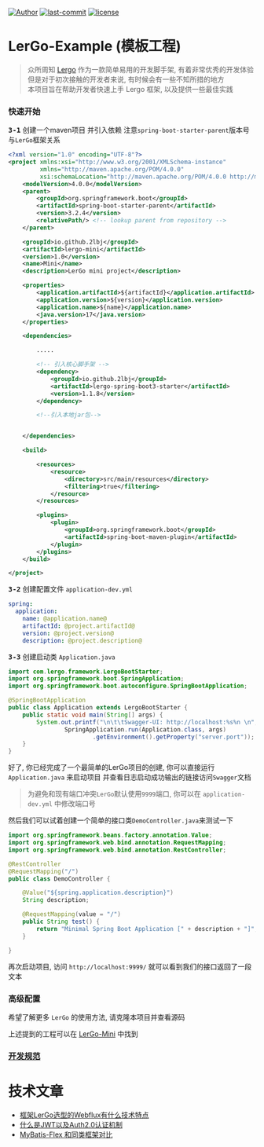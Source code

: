 [![Author](https://img.shields.io/badge/Author-hexLi-666699)](https://2lbj.github.io/)
[![last-commit](https://img.shields.io/github/last-commit/2lbj/lergo-spring-boot-starter)](https://github.com/2lbj/lergo-spring-boot-starter)
[![license](https://img.shields.io/badge/license-Apache%202.0-lime)](./LICENSE)

# LerGo-Example (模板工程)

> 众所周知 [Lergo](https://github.com/2lbj/lergo-spring-boot-starter) 作为一款简单易用的开发脚手架,
> 有着非常优秀的开发体验  
> 但是对于初次接触的开发者来说, 有时候会有一些不知所措的地方  
> 本项目旨在帮助开发者快速上手 Lergo 框架, 以及提供一些最佳实践

### 快速开始

<kbd>**3-1**</kbd> 创建一个maven项目 并引入依赖 注意`spring-boot-starter-parent`版本号与`LerGo`框架关系

```xml
<?xml version="1.0" encoding="UTF-8"?>
<project xmlns:xsi="http://www.w3.org/2001/XMLSchema-instance"
         xmlns="http://maven.apache.org/POM/4.0.0"
         xsi:schemaLocation="http://maven.apache.org/POM/4.0.0 http://maven.apache.org/xsd/maven-4.0.0.xsd">
    <modelVersion>4.0.0</modelVersion>
    <parent>
        <groupId>org.springframework.boot</groupId>
        <artifactId>spring-boot-starter-parent</artifactId>
        <version>3.2.4</version>
        <relativePath/> <!-- lookup parent from repository -->
    </parent>

    <groupId>io.github.2lbj</groupId>
    <artifactId>lergo-mini</artifactId>
    <version>1.0</version>
    <name>Mini</name>
    <description>LerGo mini project</description>

    <properties>
        <application.artifactId>${artifactId}</application.artifactId>
        <application.version>${version}</application.version>
        <application.name>${name}</application.name>
        <java.version>17</java.version>
    </properties>

    <dependencies>

        .....

        <!-- 引入核心脚手架 -->
        <dependency>
            <groupId>io.github.2lbj</groupId>
            <artifactId>lergo-spring-boot3-starter</artifactId>
            <version>1.1.8</version>
        </dependency>

        <!--引入本地jar包-->


    </dependencies>

    <build>

        <resources>
            <resource>
                <directory>src/main/resources</directory>
                <filtering>true</filtering>
            </resource>
        </resources>

        <plugins>
            <plugin>
                <groupId>org.springframework.boot</groupId>
                <artifactId>spring-boot-maven-plugin</artifactId>
            </plugin>
        </plugins>
    </build>

</project>

```

<kbd>**3-2**</kbd> 创建配置文件 `application-dev.yml`

```yaml
spring:
  application:
    name: @application.name@
    artifactId: @project.artifactId@
    version: @project.version@
    description: @project.description@

```

<kbd>**3-3**</kbd> 创建启动类 `Application.java`

```java
import com.lergo.framework.LergoBootStarter;
import org.springframework.boot.SpringApplication;
import org.springframework.boot.autoconfigure.SpringBootApplication;

@SpringBootApplication
public class Application extends LergoBootStarter {
    public static void main(String[] args) {
        System.out.printf("\n\t\tSwagger-UI: http://localhost:%s%n \n",
                SpringApplication.run(Application.class, args)
                        .getEnvironment().getProperty("server.port"));
    }
}
```

好了, 你已经完成了一个最简单的LerGo项目的创建, 你可以直接运行 `Application.java` 来启动项目
并查看日志启动成功输出的链接访问`Swagger`文档
> 为避免和现有端口冲突`LerGo`默认使用`9999`端口, 你可以在 `application-dev.yml` 中修改端口号

然后我们可以试着创建一个简单的接口类`DemoController.java`来测试一下

```java
import org.springframework.beans.factory.annotation.Value;
import org.springframework.web.bind.annotation.RequestMapping;
import org.springframework.web.bind.annotation.RestController;

@RestController
@RequestMapping("/")
public class DemoController {

    @Value("${spring.application.description}")
    String description;

    @RequestMapping(value = "/")
    public String test() {
        return "Minimal Spring Boot Application [" + description + "]";
    }

}
```

再次启动项目, 访问 `http://localhost:9999/` 就可以看到我们的接口返回了一段文本

### 高级配置

希望了解更多 `LerGo` 的使用方法, 请克隆本项目并查看源码

上述提到的工程可以在 [LerGo-Mini](docs/LerGo-Mini) 中找到

### [开发规范](RULES.md)

# 技术文章

* [框架LerGo选型的Webflux有什么技术特点](/docs/WebFlux/index.md)
* [什么是JWT以及Auth2.0认证机制](/docs/JWT_Auth2.0/index.md)
* [MyBatis-Flex 和同类框架对比](https://mybatis-flex.com/zh/intro/comparison.html)
